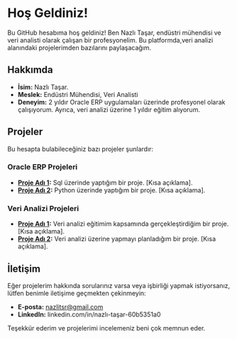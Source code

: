 # Hoş Geldiniz!

Bu GitHub hesabıma hoş geldiniz! Ben Nazlı Taşar, endüstri mühendisi ve veri analisti olarak çalışan bir profesyonelim. Bu platformda,veri analizi alanındaki projelerimden bazılarını paylaşacağım.

## Hakkımda

- **İsim:** Nazlı Taşar.
- **Meslek:** Endüstri Mühendisi, Veri Analisti
- **Deneyim:** 2 yıldır Oracle ERP uygulamaları üzerinde profesyonel olarak çalışıyorum. Ayrıca, veri analizi üzerine 1 yıldır eğitim alıyorum.

## Projeler

Bu hesapta bulabileceğiniz bazı projeler şunlardır:

### Oracle ERP Projeleri

- **[Proje Adı 1](link):** Sql üzerinde yaptığım bir proje. [Kısa açıklama].
- **[Proje Adı 2](link):** Python üzerinde yaptığım bir proje. [Kısa açıklama].

### Veri Analizi Projeleri

- **[Proje Adı 1](link):** Veri analizi eğitimim kapsamında gerçekleştirdiğim bir proje. [Kısa açıklama].
- **[Proje Adı 2](link):** Veri analizi üzerine yapmayı planladığım bir proje. [Kısa açıklama].

## İletişim

Eğer projelerim hakkında sorularınız varsa veya işbirliği yapmak istiyorsanız, lütfen benimle iletişime geçmekten çekinmeyin:

- **E-posta:** nazlitsr@gmail.com
- **LinkedIn:** linkedin.com/in/nazlı-taşar-60b5351a0


Teşekkür ederim ve projelerimi incelemeniz beni çok memnun eder.


